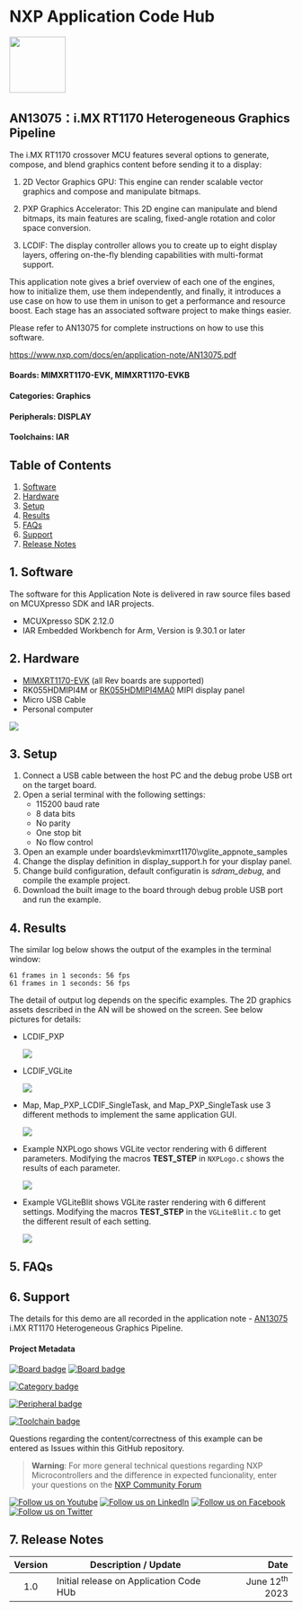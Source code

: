 # NXP Application Code Hub
[<img src="https://mcuxpresso.nxp.com/static/icon/nxp-logo-color.svg" width="100"/>](https://www.nxp.com)

## AN13075：i.MX RT1170 Heterogeneous Graphics Pipeline
The i.MX RT1170 crossover MCU features several options to generate, compose, and blend graphics content before sending it to a display: 

1. 2D Vector Graphics GPU: This engine can render scalable vector graphics and compose and manipulate bitmaps. 

1. PXP Graphics Accelerator: This 2D engine can manipulate and blend bitmaps, its main features are scaling, fixed-angle rotation and color space conversion. 

1. LCDIF: The display controller allows you to create up to eight display layers, offering on-the-fly blending capabilities with multi-format support. 

This application note gives a brief overview of each one of the engines, how to initialize them, use them independently, and finally, it introduces a use case on how to use them in unison to get a performance and resource boost. Each stage has an associated software project to make things easier.

Please refer to AN13075 for complete instructions on how to use this software.

https://www.nxp.com/docs/en/application-note/AN13075.pdf

#### Boards: MIMXRT1170-EVK, MIMXRT1170-EVKB
#### Categories: Graphics
#### Peripherals: DISPLAY
#### Toolchains: IAR

## Table of Contents
1. [Software](#step1)
2. [Hardware](#step2)
3. [Setup](#step3)
4. [Results](#step4)
5. [FAQs](#step5) 
6. [Support](#step6)
7. [Release Notes](#step7)

## 1. Software<a name="step1"></a>

The software for this Application Note is delivered in raw source files based on MCUXpresso SDK and IAR projects.

- MCUXpresso SDK 2.12.0
- IAR Embedded Workbench for Arm, Version is 9.30.1 or later

## 2. Hardware<a name="step2"></a>

- [MIMXRT1170-EVK](https://www.nxp.com/design/development-boards/i-mx-evaluation-and-development-boards/i-mx-rt1170-evaluation-kit:MIMXRT1170-EVK) (all Rev boards are supported)
- RK055HDMIPI4M or [RK055HDMIPI4MA0](https://www.nxp.com/part/RK055HDMIPI4MA0) MIPI display panel
- Micro USB Cable
- Personal computer

![](./images/imxrt1170_evk.png)

## 3. Setup<a name="step3"></a>
1. Connect a USB cable between the host PC and the debug probe USB ort on the target board.
1. Open a serial terminal with the following settings:
   - 115200 baud rate
   - 8 data bits
   - No parity
   - One stop bit
   - No flow control
1. Open an example under boards\evkmimxrt1170\vglite_appnote_samples
1. Change the display definition in display_support.h for your display panel.
1. Change build configuration, default configuratin is *sdram_debug*, and compile the example project.
1. Download the built image to the board through debug proble USB port and run the example.

## 4. Results<a name="step4"></a>
The similar log below shows the output of the examples in the terminal window:
```
61 frames in 1 seconds: 56 fps
61 frames in 1 seconds: 56 fps
```
The detail of output log depends on the specific examples. The 2D graphics assets described in the AN will be showed on the screen. See below pictures for details:
- LCDIF_PXP

   ![](./images/lcdif_pxp.png)

- LCDIF_VGLite 

   ![](./images/lcdif_vglite.png)

- Map, Map_PXP_LCDIF_SingleTask, and Map_PXP_SingleTask use 3 different methods to implement the same application GUI. 

   ![](./images/map.png)

- Example NXPLogo shows VGLite vector rendering with 6 different parameters. Modifying the macros **TEST_STEP** in `NXPLogo.c` shows the results of each parameter. 

   ![](./images/nxp.png)

- Example VGLiteBlit shows VGLite raster rendering with 6 different settings. Modifying the macros **TEST_STEP** in the `VGLiteBlit.c` to get the different result of each setting. 

   ![](./images/vgliteblit.png)


## 5. FAQs<a name="step5"></a>

## 6. Support<a name="step6"></a>

The details for this demo are all recorded in the application note - [AN13075](https://www.nxp.com/docs/en/application-note/AN13075.pdf) i.MX RT1170 Heterogeneous Graphics Pipeline.

#### Project Metadata
<!----- Boards ----->
[![Board badge](https://img.shields.io/badge/Board-MIMXRT1170&ndash;EVK-blue)](https://github.com/search?q=org%3Anxp-appcodehub+MIMXRT1170-EVK+in%3Areadme&type=Repositories) [![Board badge](https://img.shields.io/badge/Board-MIMXRT1170&ndash;EVKB-blue)](https://github.com/search?q=org%3Anxp-appcodehub+MIMXRT1170-EVKB+in%3Areadme&type=Repositories)

<!----- Categories ----->
[![Category badge](https://img.shields.io/badge/Category-GRAPHICS-yellowgreen)](https://github.com/search?q=org%3Anxp-appcodehub+graphics+in%3Areadme&type=Repositories)

<!----- Peripherals ----->
[![Peripheral badge](https://img.shields.io/badge/Peripheral-DISPLAY-yellow)](https://github.com/search?q=org%3Anxp-appcodehub+display+in%3Areadme&type=Repositories)

<!----- Toolchains ----->
[![Toolchain badge](https://img.shields.io/badge/Toolchain-IAR-orange)](https://github.com/search?q=org%3Anxp-appcodehub+iar+in%3Areadme&type=Repositories)

Questions regarding the content/correctness of this example can be entered as Issues within this GitHub repository.

>**Warning**: For more general technical questions regarding NXP Microcontrollers and the difference in expected funcionality, enter your questions on the [NXP Community Forum](https://community.nxp.com/)

[![Follow us on Youtube](https://img.shields.io/badge/Youtube-Follow%20us%20on%20Youtube-red.svg)](https://www.youtube.com/@NXP_Semiconductors)
[![Follow us on LinkedIn](https://img.shields.io/badge/LinkedIn-Follow%20us%20on%20LinkedIn-blue.svg)](https://www.linkedin.com/company/nxp-semiconductors)
[![Follow us on Facebook](https://img.shields.io/badge/Facebook-Follow%20us%20on%20Facebook-blue.svg)](https://www.facebook.com/nxpsemi/)
[![Follow us on Twitter](https://img.shields.io/badge/Twitter-Follow%20us%20on%20Twitter-white.svg)](https://twitter.com/NXP)

## 7. Release Notes<a name="step7"></a>
| Version | Description / Update                           | Date                        |
|:-------:|------------------------------------------------|----------------------------:|
| 1.0     | Initial release on Application Code HUb        | June 12<sup>th</sup> 2023 |

